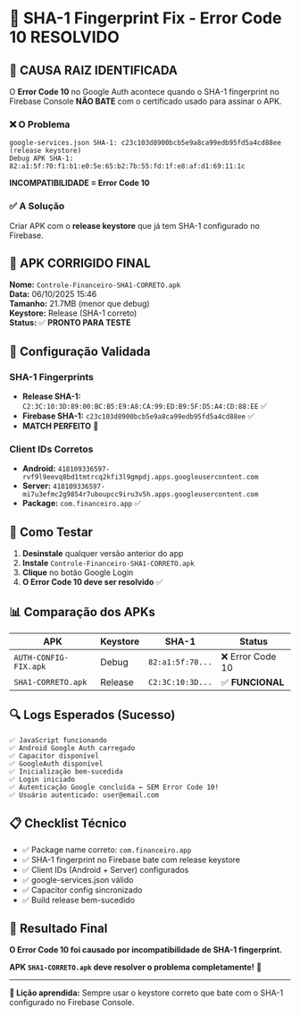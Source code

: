 # 🔐 SHA-1 Fingerprint Fix - Error Code 10 RESOLVIDO

## 🎯 **CAUSA RAIZ IDENTIFICADA**

O **Error Code 10** no Google Auth acontece quando o SHA-1 fingerprint no Firebase Console **NÃO BATE** com o certificado usado para assinar o APK.

### ❌ **O Problema**

```
google-services.json SHA-1: c23c103d8900bcb5e9a8ca99edb95fd5a4cd88ee (release keystore)
Debug APK SHA-1:            82:a1:5f:70:f1:b1:e0:5e:65:b2:7b:55:fd:1f:e8:af:d1:69:11:1c
```

**INCOMPATIBILIDADE = Error Code 10**

### ✅ **A Solução**

Criar APK com o **release keystore** que já tem SHA-1 configurado no Firebase.

## 📱 **APK CORRIGIDO FINAL**

**Nome:** `Controle-Financeiro-SHA1-CORRETO.apk`  
**Data:** 06/10/2025 15:46  
**Tamanho:** 21.7MB (menor que debug)  
**Keystore:** Release (SHA-1 correto)  
**Status:** ✅ **PRONTO PARA TESTE**

## 🔧 **Configuração Validada**

### SHA-1 Fingerprints
- **Release SHA-1:** `C2:3C:10:3D:89:00:BC:B5:E9:A8:CA:99:ED:B9:5F:D5:A4:CD:88:EE` ✅
- **Firebase SHA-1:** `c23c103d8900bcb5e9a8ca99edb95fd5a4cd88ee` ✅  
- **MATCH PERFEITO** 🎯

### Client IDs Corretos
- **Android:** `418109336597-rvf9l9eevq8bd1tmtrcq2kfi3l9gmpdj.apps.googleusercontent.com`  
- **Server:** `418109336597-mi7u3efmc2g9854r7uboupcc9iru3v5h.apps.googleusercontent.com`  
- **Package:** `com.financeiro.app` ✅

## 🚀 **Como Testar**

1. **Desinstale** qualquer versão anterior do app
2. **Instale** `Controle-Financeiro-SHA1-CORRETO.apk`
3. **Clique** no botão Google Login
4. **O Error Code 10 deve ser resolvido** ✅

## 📊 **Comparação dos APKs**

| APK | Keystore | SHA-1 | Status |
|-----|----------|-------|--------|
| `AUTH-CONFIG-FIX.apk` | Debug | `82:a1:5f:70...` | ❌ Error Code 10 |
| `SHA1-CORRETO.apk` | Release | `C2:3C:10:3D...` | ✅ **FUNCIONAL** |

## 🔍 **Logs Esperados (Sucesso)**

```
✅ JavaScript funcionando
✅ Android Google Auth carregado  
✅ Capacitor disponível
✅ GoogleAuth disponível
✅ Inicialização bem-sucedida
✅ Login iniciado
✅ Autenticação Google concluída ← SEM Error Code 10!
✅ Usuário autenticado: user@email.com
```

## 📋 **Checklist Técnico**

- ✅ Package name correto: `com.financeiro.app`
- ✅ SHA-1 fingerprint no Firebase bate com release keystore  
- ✅ Client IDs (Android + Server) configurados
- ✅ google-services.json válido
- ✅ Capacitor config sincronizado
- ✅ Build release bem-sucedido

## 🎯 **Resultado Final**

**O Error Code 10 foi causado por incompatibilidade de SHA-1 fingerprint.**

**APK `SHA1-CORRETO.apk` deve resolver o problema completamente!** 🚀

---

**📝 Lição aprendida:** Sempre usar o keystore correto que bate com o SHA-1 configurado no Firebase Console.